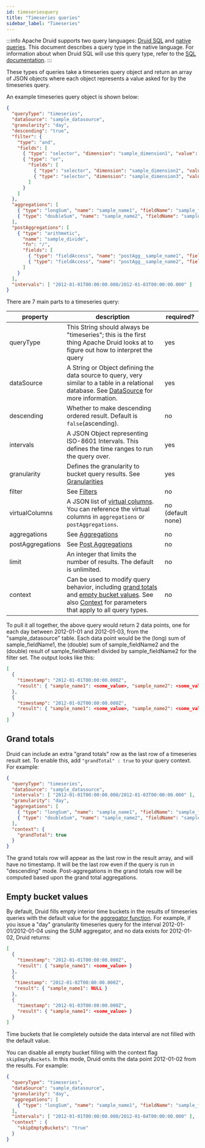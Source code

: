 ```yaml
---
id: timeseriesquery
title: "Timeseries queries"
sidebar_label: "Timeseries"
---
```


<!--
  ~ Licensed to the Apache Software Foundation (ASF) under one
  ~ or more contributor license agreements.  See the NOTICE file
  ~ distributed with this work for additional information
  ~ regarding copyright ownership.  The ASF licenses this file
  ~ to you under the Apache License, Version 2.0 (the
  ~ "License"); you may not use this file except in compliance
  ~ with the License.  You may obtain a copy of the License at
  ~
  ~   http://www.apache.org/licenses/LICENSE-2.0
  ~
  ~ Unless required by applicable law or agreed to in writing,
  ~ software distributed under the License is distributed on an
  ~ "AS IS" BASIS, WITHOUT WARRANTIES OR CONDITIONS OF ANY
  ~ KIND, either express or implied.  See the License for the
  ~ specific language governing permissions and limitations
  ~ under the License.
  -->

:::info
 Apache Druid supports two query languages: [Druid SQL](sql.md) and [native queries](querying.md).
 This document describes a query
 type in the native language. For information about when Druid SQL will use this query type, refer to the
 [SQL documentation](sql-translation.md#query-types).
:::

These types of queries take a timeseries query object and return an array of JSON objects where each object represents a value asked for by the timeseries query.

An example timeseries query object is shown below:

```json
{
  "queryType": "timeseries",
  "dataSource": "sample_datasource",
  "granularity": "day",
  "descending": "true",
  "filter": {
    "type": "and",
    "fields": [
      { "type": "selector", "dimension": "sample_dimension1", "value": "sample_value1" },
      { "type": "or",
        "fields": [
          { "type": "selector", "dimension": "sample_dimension2", "value": "sample_value2" },
          { "type": "selector", "dimension": "sample_dimension3", "value": "sample_value3" }
        ]
      }
    ]
  },
  "aggregations": [
    { "type": "longSum", "name": "sample_name1", "fieldName": "sample_fieldName1" },
    { "type": "doubleSum", "name": "sample_name2", "fieldName": "sample_fieldName2" }
  ],
  "postAggregations": [
    { "type": "arithmetic",
      "name": "sample_divide",
      "fn": "/",
      "fields": [
        { "type": "fieldAccess", "name": "postAgg__sample_name1", "fieldName": "sample_name1" },
        { "type": "fieldAccess", "name": "postAgg__sample_name2", "fieldName": "sample_name2" }
      ]
    }
  ],
  "intervals": [ "2012-01-01T00:00:00.000/2012-01-03T00:00:00.000" ]
}
```

There are 7 main parts to a timeseries query:

|property|description|required?|
|--------|-----------|---------|
|queryType|This String should always be "timeseries"; this is the first thing Apache Druid looks at to figure out how to interpret the query|yes|
|dataSource|A String or Object defining the data source to query, very similar to a table in a relational database. See [DataSource](../querying/datasource.md) for more information.|yes|
|descending|Whether to make descending ordered result. Default is `false`(ascending).|no|
|intervals|A JSON Object representing ISO-8601 Intervals. This defines the time ranges to run the query over.|yes|
|granularity|Defines the granularity to bucket query results. See [Granularities](../querying/granularities.md)|yes|
|filter|See [Filters](../querying/filters.md)|no|
|virtualColumns|A JSON list of [virtual columns](./virtual-columns.md). You can reference the virtual columns in `aggregations` or `postAggregations`.| no (default none)|
|aggregations|See [Aggregations](../querying/aggregations.md)|no|
|postAggregations|See [Post Aggregations](../querying/post-aggregations.md)|no|
|limit|An integer that limits the number of results. The default is unlimited.|no|
|context|Can be used to modify query behavior, including [grand totals](#grand-totals) and [empty bucket values](#empty-bucket-values). See also [Context](../querying/query-context.md) for parameters that apply to all query types.|no|

To pull it all together, the above query would return 2 data points, one for each day between 2012-01-01 and 2012-01-03, from the "sample\_datasource" table. Each data point would be the (long) sum of sample\_fieldName1, the (double) sum of sample\_fieldName2 and the (double) result of sample\_fieldName1 divided by sample\_fieldName2 for the filter set. The output looks like this:

```json
[
  {
    "timestamp": "2012-01-01T00:00:00.000Z",
    "result": { "sample_name1": <some_value>, "sample_name2": <some_value>, "sample_divide": <some_value> }
  },
  {
    "timestamp": "2012-01-02T00:00:00.000Z",
    "result": { "sample_name1": <some_value>, "sample_name2": <some_value>, "sample_divide": <some_value> }
  }
]
```

## Grand totals

Druid can include an extra "grand totals" row as the last row of a timeseries result set. To enable this, add
`"grandTotal" : true` to your query context. For example:

```json
{
  "queryType": "timeseries",
  "dataSource": "sample_datasource",
  "intervals": [ "2012-01-01T00:00:00.000/2012-01-03T00:00:00.000" ],
  "granularity": "day",
  "aggregations": [
    { "type": "longSum", "name": "sample_name1", "fieldName": "sample_fieldName1" },
    { "type": "doubleSum", "name": "sample_name2", "fieldName": "sample_fieldName2" }
  ],
  "context": {
    "grandTotal": true
  }
}
```

The grand totals row will appear as the last row in the result array, and will have no timestamp. It will be the last
row even if the query is run in "descending" mode. Post-aggregations in the grand totals row will be computed based
upon the grand total aggregations.

## Empty bucket values

By default, Druid fills empty interior time buckets in the results of timeseries queries with the default value for the [aggregator function](./sql-aggregations.md).
For example, if you issue a "day" granularity
timeseries query for the interval 2012-01-01/2012-01-04 using the SUM aggregator, and no data exists for 2012-01-02, Druid returns:

```json
[
  {
    "timestamp": "2012-01-01T00:00:00.000Z",
    "result": { "sample_name1": <some_value> }
  },
  {
   "timestamp": "2012-01-02T00:00:00.000Z",
   "result": { "sample_name1": NULL }
  },
  {
    "timestamp": "2012-01-03T00:00:00.000Z",
    "result": { "sample_name1": <some_value> }
  }
]
```

Time buckets that lie completely outside the data interval are not filled with the default value.

You can disable all empty bucket filling with the context flag `skipEmptyBuckets`.
In this mode, Druid omits the data point 2012-01-02 from the results.
For example:

```json
{
  "queryType": "timeseries",
  "dataSource": "sample_datasource",
  "granularity": "day",
  "aggregations": [
    { "type": "longSum", "name": "sample_name1", "fieldName": "sample_fieldName1" }
  ],
  "intervals": [ "2012-01-01T00:00:00.000/2012-01-04T00:00:00.000" ],
  "context" : {
    "skipEmptyBuckets": "true"
  }
}
```